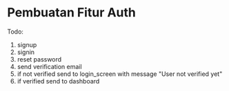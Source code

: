 # Pembuatan Fitur Auth

Todo:
1. signup
2. signin
3. reset password
4. send verification email
5. if not verified send to login_screen with message "User not verified yet"
6. if verified send to dashboard